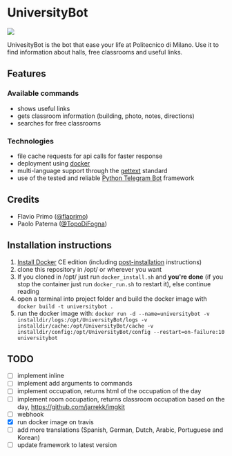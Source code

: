 # UniversityBot
<a href='https://travis-ci.org/flaprimo/UniversityBot'><img src='https://secure.travis-ci.org/flaprimo/UniversityBot.png?branch=master'></a>

UnivesityBot is the bot that ease your life at Politecnico di Milano.
Use it to find information about halls, free classrooms and useful links.

## Features
### Available commands
* shows useful links
* gets classroom information (building, photo, notes, directions)
* searches for free classrooms

### Technologies
* file cache requests for api calls for faster response
* deployment using [docker](https://www.docker.com/)
* multi-language support through the [gettext](https://www.gnu.org/software/gettext/) standard
* use of the tested and reliable [Python Telegram Bot](https://github.com/python-telegram-bot/python-telegram-bot) framework

## Credits
* Flavio Primo ([@flaprimo](https://github.com/flaprimo/))
* Paolo Paterna ([@TopoDiFogna](https://github.com/TopoDiFogna))

## Installation instructions

1. [Install Docker](https://docs.docker.com/engine/installation/) CE edition (including [post-installation](https://docs.docker.com/engine/installation/linux/linux-postinstall/) instructions)
2. clone this repository in /opt/ or wherever you want
3. If you cloned in /opt/ just run `docker_install.sh` and **you're done** (if you stop the container just run `docker_run.sh` to restart it), else continue reading
4. open a terminal into project folder and build the docker image with `docker build -t universitybot .`
5. run the docker image with:
    `docker run -d --name=universitybot -v installdir/logs:/opt/UniversityBot/logs -v installdir/cache:/opt/UniversityBot/cache -v installdir/config:/opt/UniversityBot/config --restart=on-failure:10 universitybot`

## TODO
- [ ] implement inline
- [ ] implement add arguments to commands
- [ ] implement occupation, returns html of the occupation of the day
- [ ] implement room occupation, returns classroom occupation based on the day, https://github.com/jarrekk/imgkit
- [ ] webhook
- [x] run docker image on travis
- [ ] add more translations (Spanish, German, Dutch, Arabic, Portuguese and Korean)
- [ ] update framework to latest version
